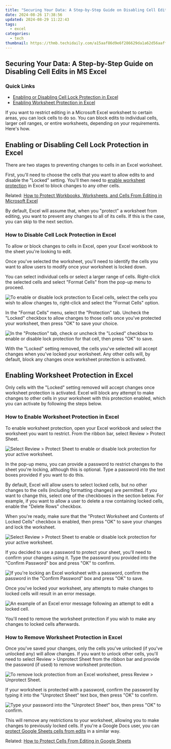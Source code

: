 ```yaml
---
title: "Securing Your Data: A Step-by-Step Guide on Disabling Cell Edits in MS Excel"
date: 2024-08-26 17:38:56
updated: 2024-08-29 11:22:43
tags:
  - excel
categories:
  - tech
thumbnail: https://thmb.techidaily.com/a15aaf86d9e6f286629da1a62d56aaff3df86baa99afaf09eec0439a28bfe3f5.jpg
---
```


## Securing Your Data: A Step-by-Step Guide on Disabling Cell Edits in MS Excel

### Quick Links

* [Enabling or Disabling Cell Lock Protection in Excel](https://buynow-marvelous.techidaily.com/get-premium-viewing-with-the-wallet-friendly-lg-prise-model-24lh4830-an-unbeatable-deal/)
* [Enabling Worksheet Protection in Excel](https://tiktok-clips.techidaily.com/setting-up-your-tiktok-broadcast-on-a-desktop/)

 If you want to restrict editing in a Microsoft Excel worksheet to certain areas, you can lock cells to do so. You can block edits to individual cells, larger cell ranges, or entire worksheets, depending on your requirements. Here's how.

##  Enabling or Disabling Cell Lock Protection in Excel

 There are two stages to preventing changes to cells in an Excel worksheet.

 First, you'll need to choose the cells that you want to allow edits to and disable the "Locked" setting. You'll then need to [enable worksheet protection](https://screen-recording.techidaily.com/updated-essential-tips-for-gameplay-screen-captures-on-xbox-one-for-2024/) in Excel to block changes to any other cells.

Related: [How to Protect Workbooks, Worksheets, and Cells From Editing in Microsoft Excel](https://screen-recording.techidaily.com/updated-essential-tips-for-gameplay-screen-captures-on-xbox-one-for-2024/) 

 By default, Excel will assume that, when you "protect" a worksheet from editing, you want to prevent any changes to all of its cells. If this is the case, you can skip to the next section.

###  How to Disable Cell Lock Protection in Excel

 To allow or block changes to cells in Excel, open your Excel workbook to the sheet you're looking to edit.

 Once you've selected the worksheet, you'll need to identify the cells you want to allow users to modify once your worksheet is locked down.

 You can select individual cells or select a larger range of cells. Right-click the selected cells and select "Format Cells" from the pop-up menu to proceed.

![To enable or disable lock protection to Excel cells, select the cells you wish to allow changes to, right-click and select the "Format Cells" option.](https://static1.howtogeekimages.com/wordpress/wp-content/uploads/2021/07/Excel-Format-Cells-Menu-Option.png) 

 In the "Format Cells" menu, select the "Protection" tab. Uncheck the "Locked" checkbox to allow changes to those cells once you've protected your worksheet, then press "OK" to save your choice.

![In the "Protection" tab, check or uncheck the "Locked" checkbox to enable or disable lock protection for that cell, then press "OK" to save.](https://static1.howtogeekimages.com/wordpress/wp-content/uploads/2021/07/Excel-Locked-Cell-Setting.png) 

 With the "Locked" setting removed, the cells you've selected will accept changes when you've locked your worksheet. Any other cells will, by default, block any changes once worksheet protection is activated.

##  Enabling Worksheet Protection in Excel

 Only cells with the "Locked" setting removed will accept changes once worksheet protection is activated. Excel will block any attempt to make changes to other cells in your worksheet with this protection enabled, which you can activate by following the steps below.

###  How to Enable Worksheet Protection in Excel

 To enable worksheet protection, open your Excel workbook and select the worksheet you want to restrict. From the ribbon bar, select Review > Protect Sheet.

![Select Review > Protect Sheet to enable or disable lock protection for your active worksheet.](https://static1.howtogeekimages.com/wordpress/wp-content/uploads/2021/07/Excel-Protect-Sheet-Option.png) 

 In the pop-up menu, you can provide a password to restrict changes to the sheet you're locking, although this is optional. Type a password into the text boxes provided if you want to do this.

 By default, Excel will allow users to select locked cells, but no other changes to the cells (including formatting changes) are permitted. If you want to change this, select one of the checkboxes in the section below. For example, if you want to allow a user to delete a row containing locked cells, enable the "Delete Rows" checkbox.

 When you're ready, make sure that the "Protect Worksheet and Contents of Locked Cells" checkbox is enabled, then press "OK" to save your changes and lock the worksheet.

![Select Review > Protect Sheet to enable or disable lock protection for your active worksheet.](https://static1.howtogeekimages.com/wordpress/wp-content/uploads/2021/07/Excel-Protect-Sheet-Option.png) 

 If you decided to use a password to protect your sheet, you'll need to confirm your changes using it. Type the password you provided into the "Confirm Password" box and press "OK" to confirm.

![If you're locking an Excel worksheet with a password, confirm the password in the "Confirm Password" box and press "OK" to save.](https://static1.howtogeekimages.com/wordpress/wp-content/uploads/2021/07/Excel-Lock-Sheet-Confirm-Password.png) 

 Once you've locked your worksheet, any attempts to make changes to locked cells will result in an error message.

![An example of an Excel error message following an attempt to edit a locked cell.](https://static1.howtogeekimages.com/wordpress/wp-content/uploads/2021/07/Excel-Locked-Cell-Error-Message.png) 

 You'll need to remove the worksheet protection if you wish to make any changes to locked cells afterwards.

###  How to Remove Worksheet Protection in Excel

 Once you've saved your changes, only the cells you've unlocked (if you've unlocked any) will allow changes. If you want to unlock other cells, you'll need to select Review > Unprotect Sheet from the ribbon bar and provide the password (if used) to remove worksheet protection.

![To remove lock protection from an Excel worksheet, press Review > Unprotect Sheet.](https://static1.howtogeekimages.com/wordpress/wp-content/uploads/2021/07/Excel-Unprotect-Sheet-Option.png) 

 If your worksheet is protected with a password, confirm the password by typing it into the "Unprotect Sheet" text box, then press "OK" to confirm.

![Type your password into the "Unprotect Sheet" box, then press "OK" to confirm.](https://static1.howtogeekimages.com/wordpress/wp-content/uploads/2021/07/Excel-Unprotect-Sheet-Password-Prompt.png) 

 This will remove any restrictions to your worksheet, allowing you to make changes to previously locked cells. If you're a Google Docs user, you can [protect Google Sheets cells from edits](https://win-howtos.techidaily.com/overcoming-windows-11-stalling-during-installation-how-to/) in a similar way.

Related: [How to Protect Cells From Editing in Google Sheets](https://win-howtos.techidaily.com/overcoming-windows-11-stalling-during-installation-how-to/)

<ins class="adsbygoogle"
     style="display:block"
     data-ad-format="autorelaxed"
     data-ad-client="ca-pub-7571918770474297"
     data-ad-slot="1223367746"></ins>



<ins class="adsbygoogle"
     style="display:block"
     data-ad-client="ca-pub-7571918770474297"
     data-ad-slot="8358498916"
     data-ad-format="auto"
     data-full-width-responsive="true"></ins>
